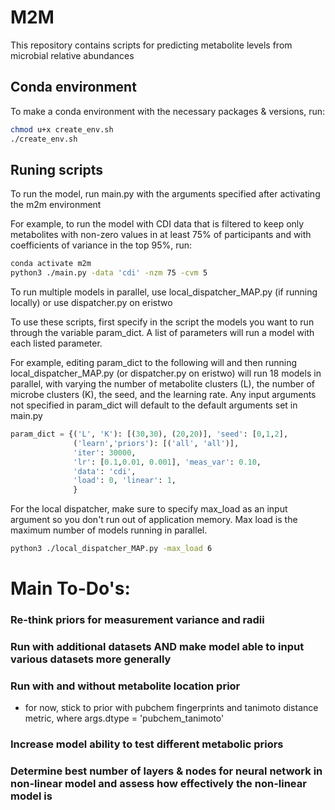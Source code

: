 # M2M

This repository contains scripts for predicting metabolite levels from microbial relative abundances

## Conda environment
To make a conda environment with the necessary packages & versions, run:
```bash
chmod u+x create_env.sh
./create_env.sh
```

## Runing scripts
To run the model, run main.py with the arguments specified after activating the m2m environment

For example, to run the model with CDI data that is filtered to keep only metabolites with non-zero values in at least 75% of 
participants and with coefficients of variance in the top 95%, run:
```bash
conda activate m2m
python3 ./main.py -data 'cdi' -nzm 75 -cvm 5
```

To run multiple models in parallel, use local_dispatcher_MAP.py (if running locally) or use dispatcher.py on eristwo

To use these scripts, first specify in the script the models you want to run through the variable param_dict. A list of parameters will run a model 
with each listed parameter. 

For example, editing param_dict to the following will and then running local_dispatcher_MAP.py (or dispatcher.py on 
eristwo) will run 18 models in parallel, with varying the number of metabolite clusters (L), the 
number of microbe clusters (K), the seed, and the learning rate. Any input arguments not specified in param_dict 
will default to the default arguments set in main.py

```python
param_dict = {('L', 'K'): [(30,30), (20,20)], 'seed': [0,1,2],
              ('learn','priors'): [('all', 'all')],
              'iter': 30000,
              'lr': [0.1,0.01, 0.001], 'meas_var': 0.10,
              'data': 'cdi',
              'load': 0, 'linear': 1,
              }
```

For the local dispatcher, make sure to specify max_load as an input argument so you don't run out of application memory. 
Max load is the maximum number of models running in parallel.

```bash
python3 ./local_dispatcher_MAP.py -max_load 6
```

# Main To-Do's:
### Re-think priors for measurement variance and radii
### Run with additional datasets AND make model able to input various datasets more generally
### Run with and without metabolite location prior 
 - for now, stick to prior with pubchem fingerprints and tanimoto distance metric, where args.dtype = 'pubchem_tanimoto'
### Increase model ability to test different metabolic priors
### Determine best number of layers & nodes for neural network in non-linear model and assess how effectively the non-linear model is
